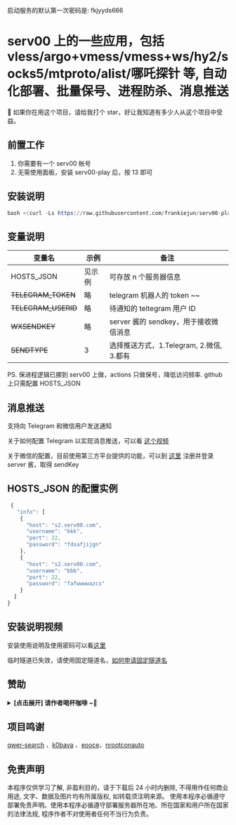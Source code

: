启动服务的默认第一次密码是:  fkjyyds666



# serv00 上的一些应用，包括 vless/argo+vmess/vmess+ws/hy2/socks5/mtproto/alist/哪吒探针 等, 自动化部署、批量保号、进程防杀、消息推送

💖 如果你在用这个项目，请给我打个 star，好让我知道有多少人从这个项目中受益。

## 前置工作

1. 你需要有一个 serv00 帐号
2. 无需使用面板，安装 serv00-play 后，按 13 即可

## 安装说明

```s
bash <(curl -Ls https://raw.githubusercontent.com/frankiejun/serv00-play/main/start.sh)
```

## 变量说明

| 变量名              | 示例   | 备注                                     |
| ------------------- | ------ | ---------------------------------------- |
| HOSTS_JSON          | 见示例 | 可存放 n 个服务器信息                    |
| ~~TELEGRAM_TOKEN~~  | 略     | telegram 机器人的 token ~~               |
| ~~TELEGRAM_USERID~~ | 略     | 待通知的 teltegram 用户 ID               |
| ~~WXSENDKEY~~       | 略     | server 酱的 sendkey，用于接收微信消息    |
| ~~SENDTYPE~~        | 3      | 选择推送方式，1.Telegram, 2.微信, 3.都有 |

PS. 保进程逻辑已挪到 serv00 上做，actions 只做保号，降低访问频率. github 上只需配置 HOSTS_JSON

## 消息推送

支持向 Telegram 和微信用户发送通知

关于如何配置 Telegram 以实现消息推送，可以看 [这个视频](https://www.youtube.com/watch?v=l8fPnMfq86c&t=3s)

关于微信的配置，目前使用第三方平台提供的功能，可以到 [这里](https://sct.ftqq.com/r/13223) 注册并登录 server 酱，取得 sendKey

## HOSTS_JSON 的配置实例

```js
 {
   "info": [
    {
      "host": "s2.serv00.com",
      "username": "kkk",
      "port": 22,
      "password": "fdsafjijgn"
    },
    {
      "host": "s2.serv00.com",
      "username": "bbb",
      "port": 22,
      "password": "fafwwwwazcs"
    }
  ]
}
```

## 安装说明视频

安装使用说明及使用密码可以看[这里](https://youtu.be/bpYV8r85F-8)

临时隧道已失效，请使用固定隧道名，[如何申请固定隧道名](https://youtu.be/KyMvtWknu-k)

## 赞助

<left><details><summary><strong> [点击展开] 请作者喝杯咖啡 ~🧧</strong></summary>
_捐赠将是对我最大的支持，它将激励我持续的创新和创作。_

![](https://look.pics.cloudns.ch/img/%E6%AC%A7%E6%98%93%E8%B5%9E%E5%8A%A9%E7%A0%81.png)

- **USDT-TRC20:** `TUa2hLirmyq6tUPpfxHuMmWJExR91vHo5t`

</details></left>

## 项目鸣谢

[qwer-search](https://github.com/qwer-search) 、[k0baya](https://github.com/k0baya) 、[eooce](https://github.com/eooce)、[nrootconauto](https://github.com/nrootconauto/MrChrootBSD)

## 免责声明

本程序仅供学习了解, 非盈利目的，请于下载后 24 小时内删除, 不得用作任何商业用途, 文字、数据及图片均有所属版权, 如转载须注明来源。
使用本程序必循遵守部署免责声明。使用本程序必循遵守部署服务器所在地、所在国家和用户所在国家的法律法规, 程序作者不对使用者任何不当行为负责。
